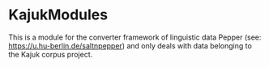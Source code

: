 KajukModules
============

This is a module for the converter framework of linguistic data Pepper (see: https://u.hu-berlin.de/saltnpepper) and only deals with data belonging to the Kajuk corpus project.
